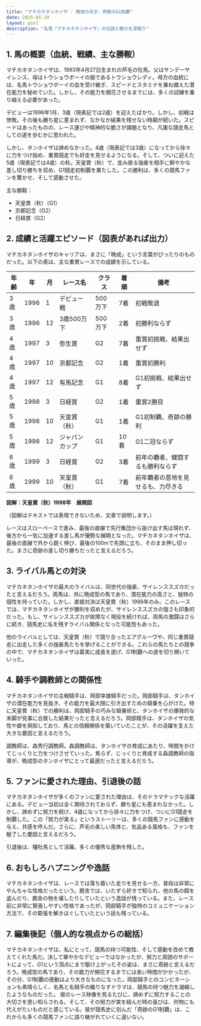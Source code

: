```yaml
---
title: "マチカネタンホイザ - 晩成の天才、奇跡のG1制覇"
date: 2025-05-20
layout: post
description: "名馬『マチカネタンホイザ』の伝説と魅力を深堀り"
---
```


## 1. 馬の概要（血統、戦績、主な勝鞍）

マチカネタンホイザは、1993年4月27日生まれの芦毛の牡馬。父はサンデーサイレンス、母はトウショウボーイの娘であるトウショウレディ。母方の血統には、名馬トウショウボーイの血を受け継ぎ、スピードとスタミナを兼ね備えた潜在能力を秘めていた。しかし、その能力を開花させるまでには、多くの試練を乗り越える必要があった。

デビューは1996年1月、3歳（現表記では2歳）を迎えたばかり。しかし、初戦は惨敗。その後も勝ち星に恵まれず、なかなか結果を残せない時期が続いた。スピードはあったものの、レース運びや精神的な脆さが課題となり、凡庸な競走馬としての道を歩むかに思われた。

しかし、タンホイザは諦めなかった。4歳（現表記では3歳）になってから徐々に力をつけ始め、重賞競走でも好走を見せるようになる。そして、ついに迎えた5歳（現表記では4歳）の秋。天皇賞（秋）で、並み居る強豪を相手に鮮やかな差し切り勝ちを収め、G1競走初制覇を果たした。この勝利は、多くの競馬ファンを驚かせ、そして感動させた。

主な勝鞍：

* 天皇賞（秋）（G1）
* 京都記念（G2）
* 日経賞（G2）


## 2. 成績と活躍エピソード（図表があれば出力）

マチカネタンホイザのキャリアは、まさに「晩成」という言葉がぴったりのものだった。以下の表は、主な重賞レースでの成績を示している。

| 年齢 | 年 | 月 | レース名          | クラス | 着順 | 備考                                  |
|-----|----|---|-------------------|-------|-----|---------------------------------------|
| 3歳 | 1996 | 1 | デビュー戦          | 500万下 | 7着 | 初戦敗退                             |
| 3歳 | 1996 | 12| 3歳500万下         | 500万下 | 2着 | 初勝利ならず                         |
| 4歳 | 1997 | 3 | 弥生賞             | G2    | 7着 | 重賞初挑戦、結果出せず                 |
| 4歳 | 1997 | 10| 京都記念           | G2    | 1着 | 重賞初勝利                           |
| 4歳 | 1997 | 12| 有馬記念           | G1    | 8着 | G1初挑戦、結果出せず                 |
| 5歳 | 1998 | 3 | 日経賞             | G2    | 1着 | 重賞2勝目                           |
| 5歳 | 1998 | 10| 天皇賞（秋）       | G1    | 1着 | G1初制覇、奇跡の勝利                 |
| 5歳 | 1998 | 12| ジャパンカップ       | G1    | 10着| G1二冠ならず                         |
| 6歳 | 1999 | 3 | 日経賞             | G2    | 3着 | 前年の覇者、健闘するも勝利ならず      |
| 6歳 | 1999 | 10| 天皇賞（秋）       | G1    | 7着 | 前年覇者の意地を見せるも、力尽きる |


**図解：天皇賞（秋）1998年　展開図**

（図解はテキストでは表現できないため、文章で説明します。）

レースはスローペースで進み、最後の直線で先行集団から抜け出す馬は現れず、後方から一気に加速する差し馬が優勢な展開となった。マチカネタンホイザは、最後の直線で外から鋭く伸び、最後の100mで先頭に立ち、そのまま押し切った。まさに奇跡の差し切り勝ちだったと言えるだろう。


## 3. ライバル馬との対決

マチカネタンホイザの最大のライバルは、同世代の強豪、サイレンススズカだったと言えるだろう。両馬は、共に晩成型の馬であり、潜在能力の高さと、独特の個性を持っていた。しかし、直接対決は天皇賞（秋）1998年のみ。このレースでは、マチカネタンホイザが勝利を収めたが、サイレンススズカの強さも印象的だった。もし、サイレンススズカが故障なく現役を続ければ、両馬の激闘はさらに続き、競馬史に名を残すライバル関係となった可能性もあった。

他のライバルとしては、天皇賞（秋）で競り合ったエアグルーヴや、同じ重賞競走に出走した多くの強豪馬たちを挙げることができる。これらの馬たちとの競争の中で、マチカネタンホイザは着実に成長を遂げ、G1制覇への道を切り開いていった。


## 4. 騎手や調教師との関係性

マチカネタンホイザの主戦騎手は、岡部幸雄騎手だった。岡部騎手は、タンホイザの潜在能力を見抜き、その能力を最大限に引き出すための騎乗を心がけた。特に天皇賞（秋）での勝利は、岡部騎手の巧みな騎乗術と、タンホイザの爆発的な末脚が見事に合致した結果だったと言えるだろう。岡部騎手は、タンホイザの気性や癖を熟知しており、馬との信頼関係を築いていたことが、その活躍を支えた大きな要因と言えるだろう。

調教師は、森秀行調教師。森調教師は、タンホイザの育成にあたり、時間をかけてじっくりと力をつけさせていった。焦らず、じっくりと育成する森調教師の指導が、晩成型のタンホイザにとって最適だったと言えるだろう。


## 5. ファンに愛された理由、引退後の話

マチカネタンホイザが多くのファンに愛された理由は、そのドラマチックな活躍にある。デビュー当初は全く期待されておらず、勝ち星にも恵まれなかった。しかし、諦めずに努力を続け、4歳になってから徐々に力をつけ、ついにG1競走を制覇した。この「努力が実る」というストーリーは、多くの競馬ファンに感動を与え、共感を呼んだ。さらに、芦毛の美しい馬体と、気品ある風格も、ファンを魅了した要因と言えるだろう。

引退後は、種牡馬として活躍。多くの優秀な産駒を残した。


## 6. おもしろハプニングや逸話

マチカネタンホイザは、レースでは落ち着いた走りを見せる一方、普段は非常にやんちゃな性格だったという。厩舎では、いたずら好きで知られ、他の馬の餌を盗んだり、厩舎の物を壊したりしていたという逸話が残っている。また、レース前に非常に緊張しやすい性格であったが、岡部騎手が独特のコミュニケーション方法で、その緊張を解きほぐしていたという話も残っている。


## 7. 編集後記（個人的な視点からの総括）

マチカネタンホイザは、私にとって、競馬の持つ可能性、そして感動を改めて教えてくれた馬だ。決して華やかなデビューではなかったが、努力と周囲のサポートによって、G1という頂点にまで駆け上がったその姿は、まさに奇跡と言えるだろう。晩成型の馬であり、その能力が開花するまでには長い時間がかかったが、その分、G1制覇の感動はより大きなものになった。岡部騎手とのコンビネーションも素晴らしく、名馬と名騎手の織りなすドラマは、競馬の持つ魅力を凝縮したようなものだった。  彼のレース映像を見るたびに、諦めずに努力することの大切さを思い知らされる。そして、その努力が実を結んだ時の喜びは、何物にも代えがたいものだと感じている。彼が競馬史に刻んだ「奇跡のG1制覇」は、これからも多くの競馬ファンに語り継がれていくに違いない。
